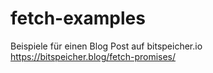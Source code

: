 # fetch-examples

Beispiele für einen Blog Post auf bitspeicher.io   
https://bitspeicher.blog/fetch-promises/

